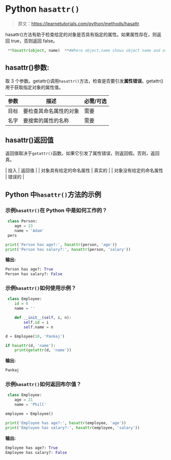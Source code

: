 # Python `hasattr()`

> 原文：<https://learnetutorials.com/python/methods/hasattr>

hasattr()方法有助于检查给定的对象是否具有指定的属性。如果属性存在，则返回 true，否则返回 false。

```py
 **hasattr(object, name)  **#Where object,name shows object name and attribute name respectively. 

```

## hasattr()参数:

取 3 个参数。getattr()调用`hasattr()`方法，检查是否要引发**属性错误**。getattr()用于获取指定对象的属性值。

| 参数 | 描述 | 必需/可选 |
| --- | --- | --- |
| 目标 | 要检查其命名属性的对象 | 需要 |
| 名字 | 要搜索的属性的名称 | 需要 |

## hasattr()返回值

返回值取决于`getattr()`函数。如果它引发了属性错误，则返回假。否则，返回真。

| 投入 | 返回值 |
| 对象具有给定的命名属性 | 真实的 |
| 对象没有给定的命名属性 | 错误的 |

## Python 中`hasattr()`方法的示例

### 示例`hasattr()`在 Python 中是如何工作的？

```py
 class Person:
    age = 23
    name = 'Adam'
 pers

print('Person has age?:', hasattr(person, 'age'))
print('Person has salary?:', hasattr(person, 'salary')) 

```

**输出:**

```py
Person has age?: True
Person has salary?: False 
```

### 示例`hasattr()`如何使用示例？

```py
 class Employee:
    id = 0
    name = ''

    def __init__(self, i, n):
        self.id = i
        self.name = n

d = Employee(10, 'Pankaj')

if hasattr(d, 'name'):
    print(getattr(d, 'name')) 

```

**输出:**

```py
Pankaj 
```

### 示例`hasattr()`如何返回布尔值？

```py
 class Employee:  
    age = 21  
    name = 'Phill'  

employee = Employee()  

print('Employee has age?:', hasattr(employee, 'age'))  
print('Employee has salary?:', hasattr(employee, 'salary')) 

```

**输出:**

```py
Employee has age?: True
Employee has salary?: False 
```